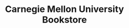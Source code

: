 ---
title: "Carnegie Mellon University Bookstore"
url: /pittsburgh/carnegie-mellon-university-bookstore/
shop: Bücher
---